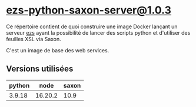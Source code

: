 # ezs-python-saxon-server@1.0.3

Ce répertoire contient de quoi construire une image Docker lançant un serveur
[ezs](https://github.com/Inist-CNRS/ezs) ayant la possibilité de lancer des
scripts python et d'utiliser des feuilles XSL via Saxon.

C'est un image de base des web services.

## Versions utilisées

| python | node    | saxon |
| ------ | ------- | ----- |
| 3.9.18 | 16.20.2 | 10.9  |
